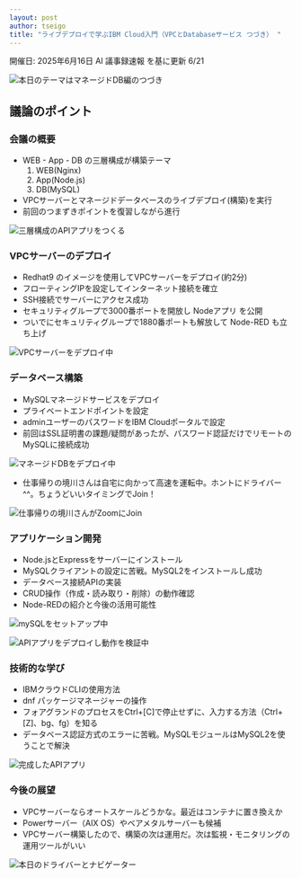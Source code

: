 ```yaml
---
layout: post
author: tseigo
title: "ライブデプロイで学ぶIBM Cloud入門（VPCとDatabaseサービス つづき） "
---
```


開催日: 2025年6月16日
AI 議事録速報 を基に更新 6/21

![本日のテーマはマネージドDB編のつづき](/assets/images/jicug4/01top.png)

## 議論のポイント

### 会議の概要

- WEB - App - DB の三層構成が構築テーマ
  1. WEB(Nginx)
  2. App(Node.js)
  3. DB(MySQL)
- VPCサーバーとマネージドデータベースのライブデプロイ(構築)を実行
- 前回のつまずきポイントを復習しながら進行

![三層構成のAPIアプリをつくる](/assets/images/jicug4/02design.png)

### VPCサーバーのデプロイ

- Redhat9 のイメージを使用してVPCサーバーをデプロイ(約2分)
- フローティングIPを設定してインターネット接続を確立
- SSH接続でサーバーにアクセス成功
- セキュリティグループで3000番ポートを開放し Nodeアプリ を公開
- ついでにセキュリティグループで1880番ポートも解放して Node-RED も立ち上げ

![VPCサーバーをデプロイ中](/assets/images/jicug4/03server.png)

### データベース構築

- MySQLマネージドサービスをデプロイ
- プライベートエンドポイントを設定
- adminユーザーのパスワードをIBM Cloudポータルで設定
- 前回はSSL証明書の課題/疑問があったが、パスワード認証だけでリモートのMySQLに接続成功

![マネージドDBをデプロイ中](/assets/images/jicug4/04db.png)

- 仕事帰りの境川さんは自宅に向かって高速を運転中。ホントにドライバー^^。ちょうどいいタイミングでJoin！

![仕事帰りの境川さんがZoomにJoin](/assets/images/jicug4/07join.jpg)

### アプリケーション開発

- Node.jsとExpressをサーバーにインストール
- MySQLクライアントの設定に苦戦。MySQL2をインストールし成功
- データベース接続APIの実装
- CRUD操作（作成・読み取り・削除）の動作確認
- Node-REDの紹介と今後の活用可能性

![mySQLをセットアップ中](/assets/images/jicug4/05mysql.png)

![APIアプリをデプロイし動作を検証中](/assets/images/jicug4/06api.png)

### 技術的な学び

- IBMクラウドCLIの使用方法
- dnf パッケージマネージャーの操作
- フォアグランドのプロセスをCtrl+[C]で停止せずに、入力する方法（Ctrl+[Z]、bg、fg）を知る
- データベース認証方式のエラーに苦戦。MySQLモジュールはMySQL2を使うことで解決

![完成したAPIアプリ](/assets/images/jicug4/07app.png)

### 今後の展望

- VPCサーバーならオートスケールどうかな。最近はコンテナに置き換えか
- Powerサーバー（AIX OS）やベアメタルサーバーも候補
- VPCサーバー構築したので、構築の次は運用だ。次は監視・モニタリングの運用ツールがいい

![本日のドライバーとナビゲーター](/assets/images/jicug4/99presentedby.png)
